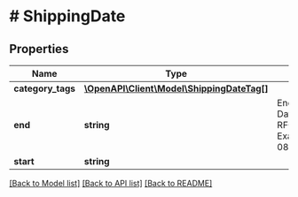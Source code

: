 # # ShippingDate

## Properties

Name | Type | Description | Notes
------------ | ------------- | ------------- | -------------
**category_tags** | [**\OpenAPI\Client\Model\ShippingDateTag[]**](ShippingDateTag.md) |  | [optional]
**end** | **string** | End of the interval. Date is returned in RFC3339 format. Example &#x60;2018-09-08T22:47:31Z07:00&#x60;. | [optional]
**start** | **string** |  | [optional]

[[Back to Model list]](../../README.md#models) [[Back to API list]](../../README.md#endpoints) [[Back to README]](../../README.md)
